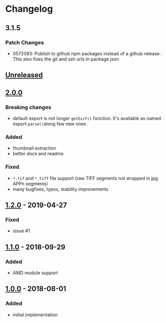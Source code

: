 # Changelog

## 3.1.5

### Patch Changes

- 0572093: Publish to github npm packages instead of a github release. This also fixes the
  git and ssh urls in package.json

## [Unreleased]

## [2.0.0]

### Breaking changes

- default export is not longer `getExif()` function. It's available as named export `parse()`along few new ones.

### Added

- thumbnail extraction
- better docs and readme

### Fixed

- `*.tif` and `*.tiff` file support (raw TIFF segments not wrapped in jpg APPn segments)
- many bugfixes, typos, stability improvements

## [1.2.0] - 2019-04-27

### Fixed

- issue #1

## [1.1.0] - 2018-09-29

### Added

- AMD module support

## [1.0.0] - 2018-08-01

### Added

- initial implementation

[Unreleased]: https://github.com/MikeKovarik/exifr/compare/2.0.0...HEAD
[2.0.0]: https://github.com/MikeKovarik/exifr/compare/1.2.0...2.0.0
[1.2.0]: https://github.com/MikeKovarik/exifr/compare/1.1.0...1.2.0
[1.1.0]: https://github.com/MikeKovarik/exifr/compare/1.0.0...1.1.0
[1.0.0]: https://github.com/MikeKovarik/exifr/releases/tag/1.0.0
